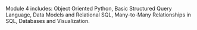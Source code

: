 Module 4 includes:
Object Oriented Python, Basic Structured Query Language, Data Models and Relational SQL, Many-to-Many Relationships in SQL, Databases and Visualization.
